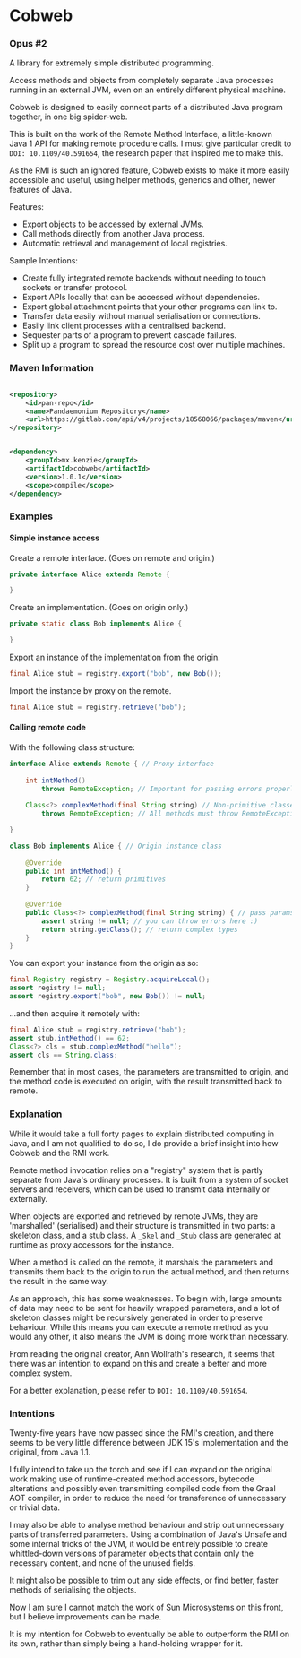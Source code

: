 Cobweb
=====

### Opus #2

A library for extremely simple distributed programming.

Access methods and objects from completely separate Java processes running in an external JVM, even on an entirely
different physical machine.

Cobweb is designed to easily connect parts of a distributed Java program together, in one big spider-web.

This is built on the work of the Remote Method Interface, a little-known Java 1 API for making remote procedure calls. I
must give particular credit to `DOI: 10.1109/40.591654`, the research paper that inspired me to make this.

As the RMI is such an ignored feature, Cobweb exists to make it more easily accessible and useful, using helper methods,
generics and other, newer features of Java.

Features:

* Export objects to be accessed by external JVMs.
* Call methods directly from another Java process.
* Automatic retrieval and management of local registries.

Sample Intentions:

* Create fully integrated remote backends without needing to touch sockets or transfer protocol.
* Export APIs locally that can be accessed without dependencies.
* Export global attachment points that your other programs can link to.
* Transfer data easily without manual serialisation or connections.
* Easily link client processes with a centralised backend.
* Sequester parts of a program to prevent cascade failures.
* Split up a program to spread the resource cost over multiple machines.

### Maven Information

```xml

<repository>
    <id>pan-repo</id>
    <name>Pandaemonium Repository</name>
    <url>https://gitlab.com/api/v4/projects/18568066/packages/maven</url>
</repository>
``` 

```xml

<dependency>
    <groupId>mx.kenzie</groupId>
    <artifactId>cobweb</artifactId>
    <version>1.0.1</version>
    <scope>compile</scope>
</dependency>
```

### Examples

#### Simple instance access

Create a remote interface. (Goes on remote and origin.)

```java
private interface Alice extends Remote {

}
```

Create an implementation. (Goes on origin only.)

```java
private static class Bob implements Alice {

}
```

Export an instance of the implementation from the origin.

```java 
final Alice stub = registry.export("bob", new Bob());
```

Import the instance by proxy on the remote.

```java 
final Alice stub = registry.retrieve("bob");
```

#### Calling remote code

With the following class structure:

```java
interface Alice extends Remote { // Proxy interface
    
    int intMethod()
        throws RemoteException; // Important for passing errors properly
    
    Class<?> complexMethod(final String string) // Non-primitive classes may be passed
        throws RemoteException; // All methods must throw RemoteException

}

class Bob implements Alice { // Origin instance class
    
    @Override
    public int intMethod() {
        return 62; // return primitives
    }
    
    @Override
    public Class<?> complexMethod(final String string) { // pass params
        assert string != null; // you can throw errors here :)
        return string.getClass(); // return complex types
    }
}
```

You can export your instance from the origin as so:

```java 
final Registry registry = Registry.acquireLocal();
assert registry != null;
assert registry.export("bob", new Bob()) != null;
```

...and then acquire it remotely with:

```java 
final Alice stub = registry.retrieve("bob");
assert stub.intMethod() == 62;
Class<?> cls = stub.complexMethod("hello");
assert cls == String.class;
```

Remember that in most cases, the parameters are transmitted to origin, and the method code is executed on origin, with
the result transmitted back to remote.

### Explanation

While it would take a full forty pages to explain distributed computing in Java, and I am not qualified to do so, I do
provide a brief insight into how Cobweb and the RMI work.

Remote method invocation relies on a "registry" system that is partly separate from Java's ordinary processes. It is
built from a system of socket servers and receivers, which can be used to transmit data internally or externally.

When objects are exported and retrieved by remote JVMs, they are 'marshalled' (serialised) and their structure is
transmitted in two parts:
a skeleton class, and a stub class. A `_Skel` and `_Stub` class are generated at runtime as proxy accessors for the
instance.

When a method is called on the remote, it marshals the parameters and transmits them back to the origin to run the
actual method, and then returns the result in the same way.

As an approach, this has some weaknesses. To begin with, large amounts of data may need to be sent for heavily wrapped
parameters, and a lot of skeleton classes might be recursively generated in order to preserve behaviour. While this
means you can execute a remote method as you would any other, it also means the JVM is doing more work than necessary.

From reading the original creator, Ann Wollrath's research, it seems that there was an intention to expand on this and
create a better and more complex system.

For a better explanation, please refer to `DOI: 10.1109/40.591654`.

### Intentions

Twenty-five years have now passed since the RMI's creation, and there seems to be very little difference between JDK
15's implementation and the original, from Java 1.1.

I fully intend to take up the torch and see if I can expand on the original work making use of runtime-created method
accessors, bytecode alterations and possibly even transmitting compiled code from the Graal AOT compiler, in order to
reduce the need for transference of unnecessary or trivial data.

I may also be able to analyse method behaviour and strip out unnecessary parts of transferred parameters. Using a
combination of Java's Unsafe and some internal tricks of the JVM, it would be entirely possible to create whittled-down
versions of parameter objects that contain only the necessary content, and none of the unused fields.

It might also be possible to trim out any side effects, or find better, faster methods of serialising the objects.

Now I am sure I cannot match the work of Sun Microsystems on this front, but I believe improvements can be made.

It is my intention for Cobweb to eventually be able to outperform the RMI on its own, rather than simply being a
hand-holding wrapper for it.
